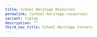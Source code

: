 ```yaml
---
title: School Heritage Resources
permalink: /school-heritage-resources/
variant: tiptap
description: ""
third_nav_title: School Heritage Corners
---
```

